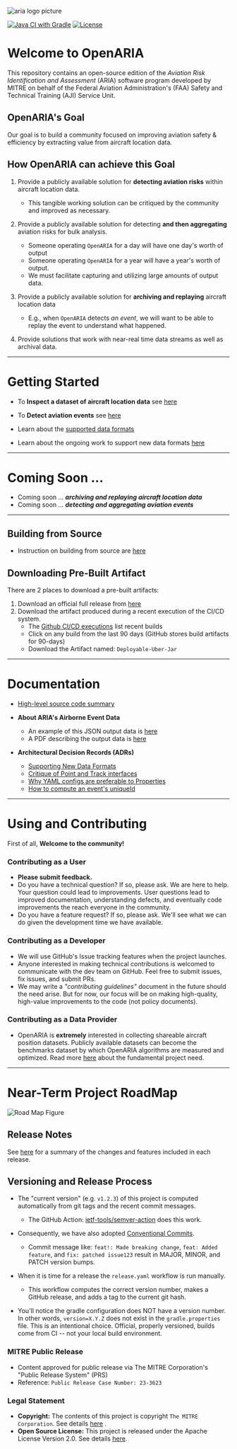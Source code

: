 
![aria logo picture](./docs/assets/DFW-Airspace-Graph.gif)

[![Java CI with Gradle](https://github.com/mitre-public/open-aria/actions/workflows/gradle.yml/badge.svg)](https://github.com/mitre-public/open-aria/actions/workflows/gradle.yml)
[![License](https://img.shields.io/:license-apache-brightgreen.svg)](http://www.apache.org/licenses/LICENSE-2.0.html)

# Welcome to OpenARIA

This repository contains an open-source edition of the _Aviation Risk Identification and Assessment_ (ARIA) software
program developed by MITRE on behalf of the Federal Aviation Administration's (FAA) Safety and Technical Training (AJI)
Service Unit.

## OpenARIA's Goal

Our goal is to build a community focused on improving aviation safety & efficiency by extracting value from aircraft
location data.

## How OpenARIA can achieve this Goal

1. Provide a publicly available solution for **detecting aviation risks** within aircraft location data.
    - This tangible working solution can be critiqued by the community and improved as necessary.

2. Provide a publicly available solution for detecting **and then aggregating** aviation risks for bulk
   analysis.
    - Someone operating `OpenARIA` for a day will have one day's worth of output
    - Someone operating `OpenARIA` for a year will have a year's worth of output.
    - We must facilitate capturing and utilizing large amounts of output data.

3. Provide a publicly available solution for **archiving and replaying** aircraft location data
    - E.g., when `OpenARIA` detects _an event_, we will want to be able to replay the event to understand what happened.

4. Provide solutions that work with near-real time data streams as well as archival data.

---

# Getting Started

- To **Inspect a dataset of aircraft location data** see [here](./docs/how-to/inspect-dataset.md)
- To **Detect aviation events** see [here](./docs/how-to/detect-encounters.md)


- Learn about the [supported data formats](./docs/csv-data-format.md)
- Learn about the ongoing work to support new data formats [here](./docs/ADRs/supportingNewFormats.md)

--- 

# Coming Soon ...

- Coming soon ... _**archiving and replaying aircraft location data**_ 
- Coming soon ... _**detecting and aggregating aviation events**_

---

## Building from Source

- Instruction on building from source are [here](./docs/how-to/build-from-source.md)

## Downloading Pre-Built Artifact
There are 2 places to download a pre-built artifacts:
1. Download an official full release from [here](https://github.com/mitre-public/open-aria/releases)
2. Download the artifact produced during a recent execution of the CI/CD system.
    - The [Github CI/CD executions](https://github.com/mitre-public/open-aria/actions/workflows/gradle.yml) list recent builds
    - Click on any build from the last 90 days (GitHub stores build artifacts for 90-days)
    - Download the Artifact named: `Deployable-Uber-Jar`

---

# Documentation

- [High-level source code summary](docs/codeIntro.md)


- **About ARIA's Airborne Event Data**
    - An example of this JSON output data is [here](open-aria-airborne/src/test/resources/scaryTrackOutput.json)
    - A PDF describing the output data is [here](open-aria-airborne/airborneDataSpec_v3.pdf)


- **Architectural Decision Records (ADRs)**
    - [Supporting New Data Formats](./docs/ADRs/supportingNewFormats.md)
    - [Critique of Point and Track interfaces](docs/ADRs/pointInterfaceCritique.md)
    - [Why YAML configs are preferable to Properties](docs/ADRs/yamlOverProperties.md)
    - [How to compute an event's uniqueId](docs/ADRs/computingUniqueId.md)

---

# Using and Contributing

First of all, **Welcome to the community!**

### Contributing as a User

- **Please submit feedback.**
- Do you have a technical question? If so, please ask. We are here to help. Your question could lead to improvements.
  User questions lead to improved documentation, understanding defects, and eventually code improvements the reach
  everyone in the community.
- Do you have a feature request? If so, please ask. We'll see what we can do given the development time we have
  available.

### Contributing as a Developer

- We will use GitHub's Issue tracking features when the project launches.
- Anyone interested in making technical contributions is welcomed to communicate with the dev team on GitHub. Feel free
  to submit issues, fix issues, and submit PRs.
- We may write a _"contributing guidelines"_ document in the future should the need arise. But for now, our focus will
  be on making high-quality, high-value improvements to the code (not policy documents).

### Contributing as a Data Provider

- OpenARIA is **extremely** interested in collecting shareable aircraft position datasets. Publicly available datasets
  can become the benchmarks dataset by which OpenARIA algorithms are measured and optimized. Read more [here](docs/shared-datasets.md) about
  the fundamental project need.

---

# Near-Term Project RoadMap

![Road Map Figure](docs/assets/OpenARIA-Roadmap.png)

## Release Notes

See [here](./docs/release-notes.md) for a summary of the changes and features included in each release.

## Versioning and Release Process

- The "current version" (e.g. `v1.2.3`) of this project is computed automatically from git tags and the recent commit
  messages.
    - The GitHub Action: [ietf-tools/semver-action](https://github.com/ietf-tools/semver-action) does this work.
- Consequently, we have also adopted [Conventional Commits](https://www.conventionalcommits.org/en/v1.0.0/).
    - Commit message like: `feat!: Made breaking change`, `feat: Added feature`, and `fix: patched issue123` result in
      MAJOR, MINOR, and PATCH version bumps.
- When it is time for a release the `release.yaml` workflow is run manually.
    - This workflow computes the correct version number, makes a GitHub release, and adds a tag to the current git hash.


- You'll notice the gradle configuration does NOT have a version number. In other words, `version=X.Y.Z` does not exist
  in the `gradle.properties` file. This is an intentional choice. Official, properly versioned, builds come from CI --
  not your local build environment.

### MITRE Public Release

- Content approved for public release via The MITRE Corporation's "Public Release System" (PRS)
- Reference:  `Public Release Case Number: 23-3623`

### Legal Statement

- **Copyright:** The contents of this project is copyright `The MITRE Corporation`. See details [here](COPYRIGHT.txt) .
- **Open Source License:** This project is released under the Apache License Version 2.0. See details [here](LICENSE).